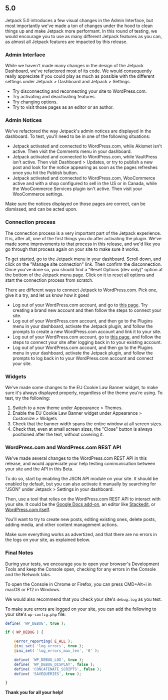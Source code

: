 ## 5.0

Jetpack 5.0 introduces a few visual changes in the Admin Interface, but most importantly we've made a ton of changes under the hood to clean things up and make Jetpack more performant. In this round of testing, we would encourage you to use as many different Jetpack features as you can, as almost all Jetpack features are impacted by this release.

### Admin Interface

While we haven't made many changes in the design of the Jetpack Dashboard, we've refactored most of its code. We would consequently really appreciate if you could play as much as possible with the different settings under Jetpack > Dashboard and Jetpack > Settings.

- Try disconnecting and reconnecting your site to WordPress.com.
- Try activating and deactivating features.
- Try changing options.
- Try to visit those pages as an editor or an author.

### Admin Notices

We've refactored the way Jetpack's admin notices are displayed in the dashboard. To test, you'll need to be in one of the following situations:
- Jetpack activated and connected to WordPress.com, while Akismet isn't active. Then visit the Comments menu in your dashboard.
- Jetpack activated and connected to WordPress.com, while VaultPress isn't active. Then visit Dashboard > Updates, or try to publish a new post and look for the notice appearing as soon as the pages refreshes once you hit the Publish button.
- Jetpack activated and connected to WordPress.com, WooCommerce active and with a shop configured to sell in the US or in Canada, while the WooCommerce Services plugin isn't active. Then visit your WooCommerce settings.

Make sure the notices displayed on those pages are correct, can be dismissed, and can be acted upon.

### Connection process

The connection process is a very important part of the Jetpack experience. It is, after all, one of the first things you do after activating the plugin. We've made some improvements to that process in this release, and we'd like you go through that process again on your site to make sure it works.

To get started, go to the Jetpack menu in your dashboard. Scroll down, and click on the "Manage site connection" link. Then confirm the disconnection.
Once you've done so, you should find a "Reset Options (dev only)" option at the bottom of the Jetpack menu page. Click on it to reset all options and start the connection process from scratch.

There are different ways to connect Jetpack to WordPress.com. Pick one, give it a try, and let us know how it goes!
- Log out of your WordPress.com account, and go to [this page](https://wordpress.com/jetpack/connect). Try creating a brand new account and then follow the steps to connect your site.
- Log out of your WordPress.com account, and then go to the Plugins menu in your dashboard, activate the Jetpack plugin, and follow the prompts to create a new WordPress.com account and link it to your site.
- Log out of your WordPress.com account, go to [this page](https://wordpress.com/jetpack/connect), and follow the steps to connect your site after logging back in to your existing account.
- Log out of your WordPress.com account, and then go to the Plugins menu in your dashboard, activate the Jetpack plugin, and follow the prompts to log back in to your WordPress.com account and connect your site.

### Widgets

We've made some changes to the EU Cookie Law Banner widget, to make sure it's always displayed properly, regardless of the theme you're using. To test, try the following:

1. Switch to a new theme under Appearance > Themes.
2. Enable the EU Cookie Law Banner widget under Appearance > Customize > Widgets
3. Check that the banner width spans the entire window at all screen sizes.
4. Check that, even at small screen sizes, the "Close" button is always positioned after the text, without covering it.

### WordPress.com and WordPress.com REST API

We've made several changes to the WordPress.com REST API in this release, and would appreciate your help testing communication between your site and the API in this Beta.

To do so, start by enabling the JSON API module on your site. It should be enabled by default, but you can also activate it manually by searching for "JSON" under Jetpack > Settings in your dashboard.

Then, use a tool that relies on the WordPress.com REST API to interact with your site. It could be the [Google Docs add-on](https://chrome.google.com/webstore/detail/wordpresscom-for-google-d/baibkfjlahbcogbckhjljjenalhamjbp?hl=en), an editor like [Stackedit](https://stackedit.io/editor), or [WordPress.com itself](https://wordpress.com/posts/).

You'll want to try to create new posts, editing existing ones, delete posts, adding media, and other content management actions.

Make sure everything works as advertized, and that there are no errors in the logs on your site, as explained below.

### Final Notes

During your tests, we encourage you to open your browser's Development Tools and keep the Console open, checking for any errors in the Console and the Network tabs.

To open the Console in Chrome or Firefox, you can press CMD+Alt+i in macOS or F12 in Windows.

We would also recommend that you check your site's `debug.log` as you test.

To make sure errors are logged on your site, you can add the following to your site's `wp-config.php` file:

```php
define( 'WP_DEBUG', true );

if ( WP_DEBUG ) {

	@error_reporting( E_ALL );
	@ini_set( 'log_errors', true );
	@ini_set( 'log_errors_max_len', '0' );

	define( 'WP_DEBUG_LOG', true );
	define( 'WP_DEBUG_DISPLAY', false );
	define( 'CONCATENATE_SCRIPTS', false );
	define( 'SAVEQUERIES', true );

}
```

**Thank you for all your help!**
